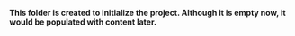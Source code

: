 **This folder is created to initialize the project. Although it is empty now, it would be populated with content later.**
